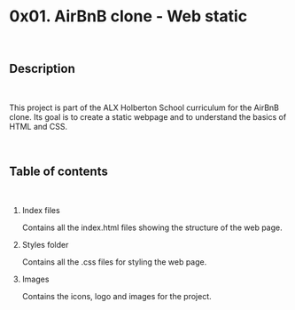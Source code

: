<h1>0x01. AirBnB clone - Web static</h1>
<br>
<h2>Description</h2>
<br>
<p>This project is part of the ALX Holberton School curriculum for the AirBnB clone. Its goal is to create a static webpage and to understand the basics of HTML and CSS.</p>
<br>
<h2>Table of contents</h2>
<br>
<ol>
<li>Index files</li>
<p>Contains all the index.html files showing the structure of the web page.</p>
<li>Styles folder</li>
<p>Contains all the .css files for styling the web page.</p>
<li>Images</li>
<p>Contains the icons, logo and images for the project.</p>
</ol>
